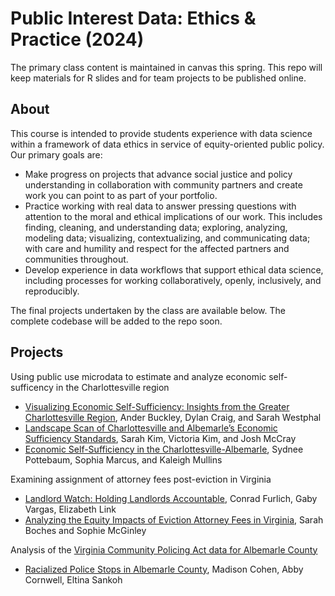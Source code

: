 # Public Interest Data: Ethics & Practice (2024)

The primary class content is maintained in canvas this spring. This repo will keep materials for R slides and for team projects to be published online.

## About 
This course is intended to provide students experience with data science within a framework of data ethics in service of equity-oriented public policy. Our primary goals are:

* Make progress on projects that advance social justice and policy understanding in collaboration with community partners and create work you can point to as part of your portfolio.
* Practice working with real data to answer pressing questions with attention to the moral and ethical implications of our work. This includes finding, cleaning, and understanding data; exploring, analyzing, modeling data; visualizing, contextualizing, and communicating data; with care and humility and respect for the affected partners and communities throughout.
* Develop experience in data workflows that support ethical data science, including processes for working collaboratively, openly, inclusively, and reproducibly.

The final projects undertaken by the class are available below. The complete codebase will be added to the repo soon.

## Projects

Using public use microdata to estimate and analyze economic self-sufficency in the Charlottesville region

* [Visualizing Economic Self-Sufficiency: Insights from the Greater Charlottesville Region](https://mclaibourn.github.io/data-ethics-practice-2024/projects/EconomicSelfSufficiency-Final.html), Ander Buckley, Dylan Craig, and Sarah Westphal
* [Landscape Scan of Charlottesville and Albemarle’s Economic Sufficiency Standards](https://mclaibourn.github.io/data-ethics-practice-2024/projects/economic_self_sufficiency_cvilleregion.html), Sarah Kim, Victoria Kim, and Josh McCray
* [Economic Self-Sufficiency in the Charlottesville-Albemarle](https://mclaibourn.github.io/data-ethics-practice-2024/projects/cvilleregion_selfsufficiency.html), Sydnee Pottebaum, Sophia Marcus, and Kaleigh Mullins
  
Examining assignment of attorney fees post-eviction in Virginia

* [Landlord Watch: Holding Landlords Accountable](https://mclaibourn.github.io/data-ethics-practice-2024/projects/richmond_region_eviction_fees.html), Conrad Furlich, Gaby Vargas, Elizabeth Link
* [Analyzing the Equity Impacts of Eviction Attorney Fees in Virginia](https://mclaibourn.github.io/data-ethics-practice-2024/projects/Analyzing_the_Equity_Impacts_of_Eviction_Attorney_Fees_in_Virginia.html), Sarah Boches and Sophie McGinley

Analysis of the [Virginia Community Policing Act data for Albemarle County](https://www.albemarle.org/government/police/virginia-community-policing-act-data)

* [Racialized Police Stops in Albemarle County](https://mclaibourn.github.io/data-ethics-practice-2024/projects/alb_policing_final.html), Madison Cohen, Abby Cornwell, Eltina Sankoh
